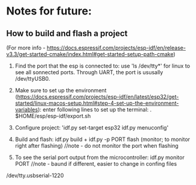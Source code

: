 # Notes for future:

## How to build and flash a project
(For more info - https://docs.espressif.com/projects/esp-idf/en/release-v3.3/get-started-cmake/index.html#get-started-setup-path-cmake)

1. Find the port that the esp is connected to: use 'ls /dev/tty*' for linux to see all sonnected ports. Through UART, the port is ususally /dev/ttyUSB0. 

2. Make sure to set up the environment (https://docs.espressif.com/projects/esp-idf/en/latest/esp32/get-started/linux-macos-setup.html#step-4-set-up-the-environment-variables): 
enter following lines to set up the terminal: . $HOME/esp/esp-idf/export.sh

3. Configure project: 'idf.py set-target esp32  idf.py menuconfig'

4. Build and flash: idf.py build + idf.py -p PORT flash (monitor; to monitor right after flashing) //note - do not monitor the port when flashing

5. To see the serial port output from the microcontroller: idf.py monitor PORT //note - baund if different, easier to change in confing files

/dev/tty.usbserial-1220
